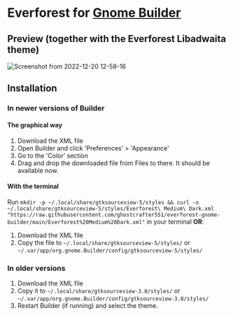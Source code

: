# Everforest for [Gnome Builder](https://wiki.gnome.org/Apps/Builder)
## Preview (together with the Everforest Libadwaita theme)
![Screenshot from 2022-12-20 12-58-16](https://user-images.githubusercontent.com/62945074/208661810-2e263663-9ae0-40d2-866b-810218b02dcb.png)

## Installation
### In newer versions of Builder
#### The graphical way
1. Download the XML file
2. Open Builder and click 'Preferences' > 'Appearance'
3. Go to the 'Color' section
4. Drag and drop the downloaded file from Files to there. It should be available now.
#### With the terminal
Run `mkdir -p ~/.local/share/gtksourceview-5/styles && curl -o ~/.local/share/gtksourceview-5/styles/Everforest\ Medium\ Dark.xml "https://raw.githubusercontent.com/ghostcrafter551/everforest-gnome-builder/main/Everforest%20Medium%20Dark.xml"` in your terminal **OR**:
1. Download the XML file
2. Copy the file to `~/.local/share/gtksourceview-5/styles/` or `~/.var/app/org.gnome.Builder/config/gtksourceview-5/styles/`

### In older versions
1. Download the XML file
2. Copy it to `~/.local/share/gtksourceview-3.0/styles/` or `~/.var/app/org.gnome.Builder/config/gtksourceview-3.0/styles/`
3. Restart Builder (if running) and select the theme.
